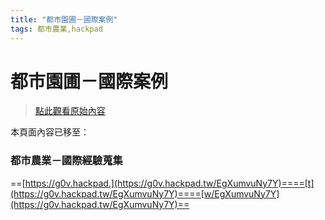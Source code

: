 ```yaml
---
title: "都市園圃－國際案例"
tags: 都市農業,hackpad
---
```


# 都市園圃－國際案例

> [點此觀看原始內容](https://g0v.hackpad.tw/gzezn5B8yi3)

本頁面內容已移至：

### 都市農業－國際經驗蒐集

==[https://g0v.hackpad.](https://g0v.hackpad.tw/EgXumvuNy7Y)====[t](https://g0v.hackpad.tw/EgXumvuNy7Y)====[w/EgXumvuNy7Y](https://g0v.hackpad.tw/EgXumvuNy7Y)==


